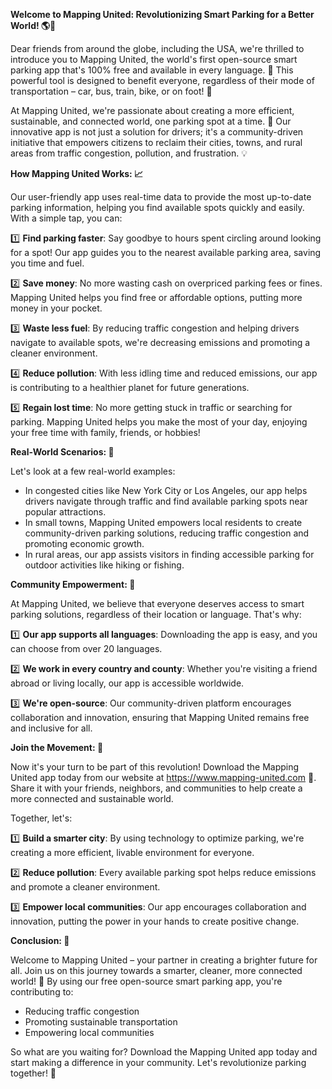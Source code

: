 **Welcome to Mapping United: Revolutionizing Smart Parking for a Better World! 🌎🚗**

Dear friends from around the globe, including the USA, we're thrilled to introduce you to Mapping United, the world's first open-source smart parking app that's 100% free and available in every language. 🤝 This powerful tool is designed to benefit everyone, regardless of their mode of transportation – car, bus, train, bike, or on foot! 👣

At Mapping United, we're passionate about creating a more efficient, sustainable, and connected world, one parking spot at a time. 🌟 Our innovative app is not just a solution for drivers; it's a community-driven initiative that empowers citizens to reclaim their cities, towns, and rural areas from traffic congestion, pollution, and frustration. 💡

**How Mapping United Works: 📈**

Our user-friendly app uses real-time data to provide the most up-to-date parking information, helping you find available spots quickly and easily. With a simple tap, you can:

1️⃣ **Find parking faster**: Say goodbye to hours spent circling around looking for a spot! Our app guides you to the nearest available parking area, saving you time and fuel.

2️⃣ **Save money**: No more wasting cash on overpriced parking fees or fines. Mapping United helps you find free or affordable options, putting more money in your pocket.

3️⃣ **Waste less fuel**: By reducing traffic congestion and helping drivers navigate to available spots, we're decreasing emissions and promoting a cleaner environment.

4️⃣ **Reduce pollution**: With less idling time and reduced emissions, our app is contributing to a healthier planet for future generations.

5️⃣ **Regain lost time**: No more getting stuck in traffic or searching for parking. Mapping United helps you make the most of your day, enjoying your free time with family, friends, or hobbies!

**Real-World Scenarios: 🌟**

Let's look at a few real-world examples:

* In congested cities like New York City or Los Angeles, our app helps drivers navigate through traffic and find available parking spots near popular attractions.
* In small towns, Mapping United empowers local residents to create community-driven parking solutions, reducing traffic congestion and promoting economic growth.
* In rural areas, our app assists visitors in finding accessible parking for outdoor activities like hiking or fishing.

**Community Empowerment: 🤝**

At Mapping United, we believe that everyone deserves access to smart parking solutions, regardless of their location or language. That's why:

1️⃣ **Our app supports all languages**: Downloading the app is easy, and you can choose from over 20 languages.

2️⃣ **We work in every country and county**: Whether you're visiting a friend abroad or living locally, our app is accessible worldwide.

3️⃣ **We're open-source**: Our community-driven platform encourages collaboration and innovation, ensuring that Mapping United remains free and inclusive for all.

**Join the Movement: 🚀**

Now it's your turn to be part of this revolution! Download the Mapping United app today from our website at https://www.mapping-united.com 📲. Share it with your friends, neighbors, and communities to help create a more connected and sustainable world.

Together, let's:

1️⃣ **Build a smarter city**: By using technology to optimize parking, we're creating a more efficient, livable environment for everyone.

2️⃣ **Reduce pollution**: Every available parking spot helps reduce emissions and promote a cleaner environment.

3️⃣ **Empower local communities**: Our app encourages collaboration and innovation, putting the power in your hands to create positive change.

**Conclusion: 🌟**

Welcome to Mapping United – your partner in creating a brighter future for all. Join us on this journey towards a smarter, cleaner, more connected world! 💚 By using our free open-source smart parking app, you're contributing to:

* Reducing traffic congestion
* Promoting sustainable transportation
* Empowering local communities

So what are you waiting for? Download the Mapping United app today and start making a difference in your community. Let's revolutionize parking together! 🌟